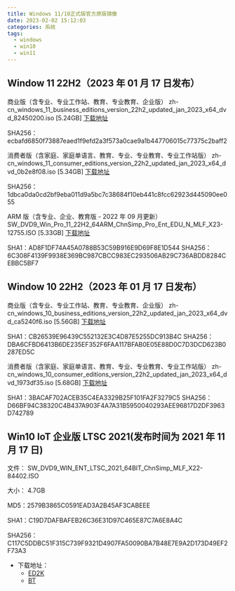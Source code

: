 ```yaml
---
title: Windows 11/10正式版官方原版镜像
date: 2023-02-02 15:12:03
categories: 系统
tags:
  - windows
  - win10
  - win11
---
```


## Window 11 22H2（2023 年 01 月 17 日发布）

商业版（含专业、专业工作站、教育、专业教育、企业版）
zh-cn_windows_11_business_editions_version_22h2_updated_jan_2023_x64_dvd_82450200.iso [5.24GB]
[下载地址](ed2k://|file|zh-cn_windows_11_business_editions_version_22h2_updated_jan_2023_x64_dvd_82450200.iso|5628721152|3BEB9642A747F1876B982B514BBA1EBD|/)

SHA256：ecbafd6850f73887eaed1f9efd2a3f573a0cae9a1b447706015c77375c2baff2

消费者版（含家庭、家庭单语言、教育、专业、专业教育、专业工作站版）
zh-cn_windows_11_consumer_editions_version_22h2_updated_jan_2023_x64_dvd_0b2e8f08.iso [5.34GB]
[下载地址](ed2k://|file|zh-cn_windows_11_consumer_editions_version_22h2_updated_jan_2023_x64_dvd_0b2e8f08.iso|5728806912|5EAD4CB5210AC6CE94920F8DA4F89E5F|/)

SHA256：1dbca0da0cd2bf9eba011d9a5bc7c38684f10eb441c8fcc62923d445090ee055

ARM 版（含专业、企业、教育版 - 2022 年 09 月更新）
SW_DVD9_Win_Pro_11_22H2_64ARM_ChnSimp_Pro_Ent_EDU_N_MLF_X23-12755.ISO [5.33GB]
[下载地址](ed2k://|file|SW_DVD9_Win_Pro_11_22H2_64ARM_ChnSimp_Pro_Ent_EDU_N_MLF_X23-12755.ISO|5719896064|D6DE1514C942ED84DB037F56E4457904|/)

SHA1：AD8F1DF74A45A0788B53C59B916E9D69F8E1D544
SHA256：6C308F4139F9938E369BC987CBCC983EC293506AB29C736ABDD8284CEBBC5BF7

## Window 10 22H2（2023 年 01 月 17 日发布）

商业版（含专业、专业工作站、教育、专业教育、企业版）
zh-cn_windows_10_business_editions_version_22h2_updated_jan_2023_x64_dvd_ca5240f6.iso [5.56GB]
[下载地址](ed2k://|file|zh-cn_windows_10_business_editions_version_22h2_updated_jan_2023_x64_dvd_ca5240f6.iso|5967501312|2BBAF6E82745FD3031D54ECBD1F556CD|/)

SHA1：CB26539E96439C552132E3C4D87E5255DC913B4C
SHA256：DBA6CFBD6413B6DE235EF352F6FAA117BFAB0E05E88D0C7D3DCD623B0287ED5C

消费者版（含家庭、家庭单语言、教育、专业、专业教育、专业工作站版）
zh-cn_windows_10_consumer_editions_version_22h2_updated_jan_2023_x64_dvd_1973df35.iso [5.68GB]
[下载地址](ed2k://|file|zh-cn_windows_10_consumer_editions_version_22h2_updated_jan_2023_x64_dvd_1973df35.iso|6100441088|6F967BEC4B3FAFA2877FBB5A80A3B769|/)

SHA1：3BACAF702ACEB35C4EA3329B25F101FA2F3279C5
SHA256：D66BF94C38320C4B437A903F4A7A31B5950040293AEE96817D2DF3963D742789

## Win10 IoT 企业版 LTSC 2021(发布时间为 2021 年 11 月 17 日)

文件：
SW_DVD9_WIN_ENT_LTSC_2021_64BIT_ChnSimp_MLF_X22-84402.ISO

大小：
4.7GB

MD5：2579B3865C0591EAD3A2B45AF3CABEEE

SHA1：C19D7DAFBAFEB26C36E31D97C465E87C7A6E8A4C

SHA256：C117C5DDBC51F315C739F9321D4907FA50090BA7B48E7E9A2D173D49EF2F73A3

- 下载地址：
  - [ED2K](ed2k://|file|SW_DVD9_WIN_ENT_LTSC_2021_64BIT_ChnSimp_MLF_X22-84402.ISO|5044211712|1555B7DCA052B5958EE68DB58A42408D|/)
  - [BT](magnet:?xt=urn:btih:366ADAA52FB3639B17D73718DD5F9E3EE9477B40&dn=SW_DVD9_WIN_ENT_LTSC_2021_64BIT_ChnSimp_MLF_X22-84402.ISO&xl=5044211712)
